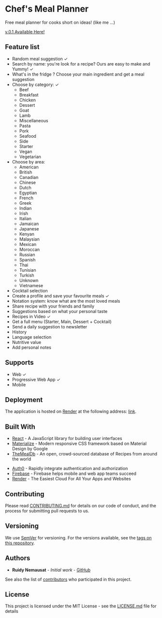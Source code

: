 # Chef's Meal Planner

Free meal planner for cooks short on ideas! (like me …)

[v.0.1 Available Here!](https://chefs-meal-planner.onrender.com/)

## Feature list

- Random meal suggestion ✓
- Search by name: you're look for a recipe? Ours are easy to make and Yummy! ✓
- What's in the fridge ? Choose your main ingredient and get a meal suggestion
- Choose by category: ✓
  - Beef
  - Breakfast
  - Chicken
  - Dessert
  - Goat
  - Lamb
  - Miscellaneous
  - Pasta
  - Pork
  - Seafood
  - Side
  - Starter
  - Vegan
  - Vegetarian
- Choose by area:
  - American
  - British
  - Canadian
  - Chinese
  - Dutch
  - Egyptian
  - French
  - Greek
  - Indian
  - Irish
  - Italian
  - Jamaican
  - Japanese
  - Kenyan
  - Malaysian
  - Mexican
  - Moroccan
  - Russian
  - Spanish
  - Thai
  - Tunisian
  - Turkish
  - Unknown
  - Vietnamese
- Cocktail selection
- Create a profile and save your favourite meals ✓
- Notation system: know what are the most loved meals
- Share recipe with your friends and family
- Suggestions based on what your personal taste
- Recipes in Video ✓
- Get a full menu (Starter, Main, Dessert + Cocktail)
- Send a daily suggestion to newsletter
- History
- Language selection
- Nutritive value
- Add personal notes

## Supports

- Web ✓
- Progressive Web App ✓
- Mobile

## Deployment

The application is hosted on [Render](https://render.com/) at the following address: [link](https://chefs-meal-planner.onrender.com/).

## Built With

- [React](https://reactjs.org/) - A JavaScript library for building user interfaces
- [Materialize](https://materializecss.com) - Modern responsive CSS framework based on Material Design by Google
- [TheMealDb](https://www.themealdb.com/api.php) - An open, crowd-sourced database of Recipes from around the world
<!-- - and [TheCocktailDb](https://www.thecocktaildb.com/api.php) -->
- [Auth0](https://auth0.com/) - Rapidly integrate authentication and authorization
- [Firebase](https://firebase.google.com/) - Firebase helps mobile and web app teams succeed
- [Render](https://render.com/) - The Easiest Cloud For All Your Apps and Websites
<!-- - Analytics : Google Analytics & Mixpanel -->

## Contributing

Please read [CONTRIBUTING.md](https://github.com/rjNemo/meal_planner/contributors) for details on our code of conduct, and the process for submitting pull requests to us.

## Versioning

We use [SemVer](http://semver.org/) for versioning. For the versions available, see the [tags on this repository](https://github.com/rjNemo/meal_planner/tags).

## Authors

- **Ruidy Nemausat** - _Initial work_ - [GitHub](https://github.com/rjNemo)

See also the list of [contributors](https://github.com/rjNemo/meal_planner/contributors) who participated in this project.

## License

This project is licensed under the MIT License - see the [LICENSE.md](LICENSE.md) file for details

<!-- ## Acknowledgments -->
